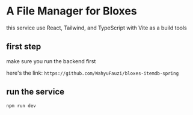 # A File Manager for Bloxes

this service use React, Tailwind, and TypeScript with Vite as a build tools

## first step

make sure you run the backend first

here's the link: `https://github.com/WahyuFauzi/bloxes-itemdb-spring`

## run the service

`npm run dev`
